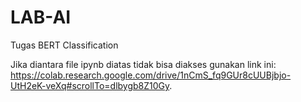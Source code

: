 # LAB-AI
Tugas BERT Classification

Jika  diantara file ipynb diatas tidak bisa diakses gunakan link ini: 
https://colab.research.google.com/drive/1nCmS_fq9GUr8cUUBjbjo-UtH2eK-veXq#scrollTo=dlbygb8Z10Gy.
